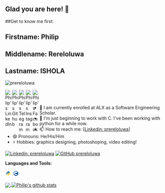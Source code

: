 ## Glad you are here!  👋
##Get to know me first:
## Firstname: Philip
## Middlename: Rereloluwa
## Lastname: ISHOLA

<p align="left"> <img src="https://komarev.com/ghpvc/?username=prereloluwa&label=Views&color=blue&style=plastic" alt="prereloluwa" /> </p>

<a href="https://linkedin.com/in/prereloluwa">
  <img align="left" alt="Philip's LinkedIn" width="22px" src="https://cdn.jsdelivr.net/npm/simple-icons@v3/icons/linkedin.svg" />
</a>
<a href="https://github.com/prereloluwa">
  <img align="left" alt="Philip's Github" width="22px" src="https://cdn.jsdelivr.net/npm/simple-icons@v3/icons/github.svg" />
</a>
<a href="https://t.me/prereloluwa">
  <img align="left" alt="Philip's Telegram" width="22px" src="https://cdn.jsdelivr.net/npm/simple-icons@v3/icons/telegram.svg" />
</a>
<a href="https://instagram.com/prereloluwa/">
  <img align="left" alt="Philip's Instagram" width="22px" src="https://cdn.jsdelivr.net/npm/simple-icons@v3/icons/instagram.svg" />
</a>
<a href="https://www.facebook.com/prereloluwa/">
  <img align="left" alt="Philip's Facebook" width="22px" src="https://cdn.jsdelivr.net/npm/simple-icons@v3/icons/facebook.svg" />
</a>

<br/>
<br/>

- 🌱 I am currently enrolled at ALX as a Software Engineering Scholar.
- 💬 I'm just beginning to work with C.
I've been working with python for a while now.
- 📫 How to reach me: [[Linkedin: prereloluwa](https://www.linkedin.com/in/prereloluwa/)]
- 😄 Pronouns: He/His/Him
- ⚡ Hobbies: graphics designing, photoshoping, video editing!

[![Linkedin: prereloluwa](https://img.shields.io/badge/-prereloluwa-blue?style=flat-square&logo=Linkedin&logoColor=white&link=https://www.linkedin.com/in/prereloluwa/)](https://www.linkedin.com/in/prereloluwa/)
[![GitHub prereloluwa](https://img.shields.io/github/followers/prereloluwa?label=follow&style=social)](https://github.com/prereloluwa)

**Languages and Tools:**  

<code><img height="20" src="https://raw.githubusercontent.com/github/explore/80688e429a7d4ef2fca1e82350fe8e3517d3494d/topics/python/python.png"></code>
<code><img height="20" src="https://raw.githubusercontent.com/github/explore/80688e429a7d4ef2fca1e82350fe8e3517d3494d/topics/C/C.png"></code>    

<a href="https://github.com/prereloluwa">
  <img align="center" src="https://github-readme-stats.vercel.app/api/top-langs/?username=prereloluwa&theme=nightowl&hide_langs_below=1" />
</a>
<a href="https://github.com/prereloluwa">
 <img align="center" src="https://github-readme-stats.vercel.app/api?username=prereloluwa&theme=algolia&show_icons=true&line_height=27&count_private=true" alt="Philip's github stats"/>
</a>

<div align="center">

</div>
